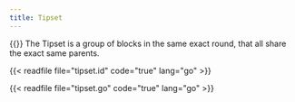 ```yaml
---
title: Tipset
---
```


{{<label tipset>}}
The Tipset is a group of blocks in the same exact round, that all share the exact same parents.

{{< readfile file="tipset.id" code="true" lang="go" >}}

{{< readfile file="tipset.go" code="true" lang="go" >}}

